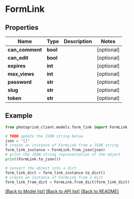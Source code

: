 # FormLink


## Properties

Name | Type | Description | Notes
------------ | ------------- | ------------- | -------------
**can_comment** | **bool** |  | [optional]
**can_edit** | **bool** |  | [optional]
**expires** | **int** |  | [optional]
**max_views** | **int** |  | [optional]
**password** | **str** |  | [optional]
**slug** | **str** |  | [optional]
**token** | **str** |  | [optional]

## Example

```python
from photoprism_client.models.form_link import FormLink

# TODO update the JSON string below
json = "{}"
# create an instance of FormLink from a JSON string
form_link_instance = FormLink.from_json(json)
# print the JSON string representation of the object
print(FormLink.to_json())

# convert the object into a dict
form_link_dict = form_link_instance.to_dict()
# create an instance of FormLink from a dict
form_link_from_dict = FormLink.from_dict(form_link_dict)
```
[[Back to Model list]](../README.md#documentation-for-models) [[Back to API list]](../README.md#documentation-for-api-endpoints) [[Back to README]](../README.md)


